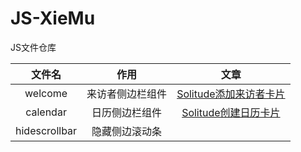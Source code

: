 # JS-XieMu

JS文件仓库

| 文件名 | 作用 | 文章 |
| :-: | :-: | :-: |
| welcome | 来访者侧边栏组件 | [Solitude添加来访者卡片](https://blog.qjqq.cn/posts/834f.html) |
| calendar | 日历侧边栏组件 | [Solitude创建日历卡片](https://blog.qjqq.cn/posts/e384.html) |
| hidescrollbar | 隐藏侧边滚动条 |  |